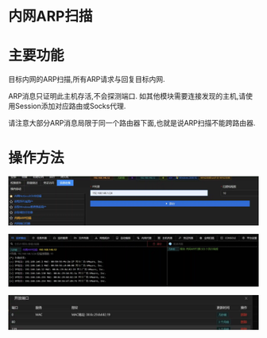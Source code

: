 # 内网ARP扫描

# 主要功能
目标内网的ARP扫描,所有ARP请求与回复目标内网. 

ARP消息只证明此主机存活,不会探测端口. 如其他模块需要连接发现的主机,请使用Session添加对应路由或Socks代理.

请注意大部分ARP消息局限于同一个路由器下面,也就是说ARP扫描不能跨路由器.

# 操作方法
![](img\Discovery_NetworkServiceScanning_ARPScan\1.webp)

![](img\Discovery_NetworkServiceScanning_ARPScan\2.webp)

![](img\Discovery_NetworkServiceScanning_ARPScan\3.webp)


